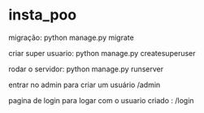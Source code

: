 # insta_poo

migração:
python manage.py migrate

criar super usuario:
python manage.py createsuperuser

rodar o servidor:
python manage.py runserver

entrar no admin para criar um usuário
/admin

pagina de login para logar com o usuario criado :
/login


